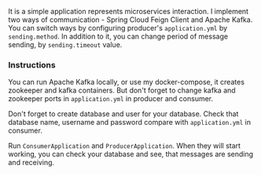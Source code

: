 It is a simple application represents microservices interaction. 
I implement two ways of communication - Spring Cloud Feign Client and Apache Kafka.
You can switch ways by configuring producer's `application.yml` by `sending.method`. In addition to it, you can change
period of message sending, by `sending.timeout` value. 

### Instructions
You can run Apache Kafka locally, or use my docker-compose, it creates zookeeper and kafka containers.
But don't forget to change kafka and zookeeper ports in `application.yml` in producer and consumer.

Don't forget to create database and user for your database. Check that database name, username and password
compare with `application.yml` in consumer.

Run `ConsumerApplication` and `ProducerApplication`. When they will start working, you can check
your database and see, that messages are sending and receiving.
